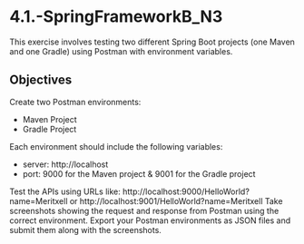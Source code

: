 # 4.1.-SpringFrameworkB_N3
This exercise involves testing two different Spring Boot projects (one Maven and one Gradle) using Postman with environment variables.

## Objectives
Create two Postman environments:
- Maven Project
- Gradle Project

Each environment should include the following variables:
- server: http://localhost
- port: 9000 for the Maven project & 9001 for the Gradle project

Test the APIs using URLs like: http://localhost:9000/HelloWorld?name=Meritxell or http://localhost:9001/HelloWorld?name=Meritxell
Take screenshots showing the request and response from Postman using the correct environment.
Export your Postman environments as JSON files and submit them along with the screenshots.
